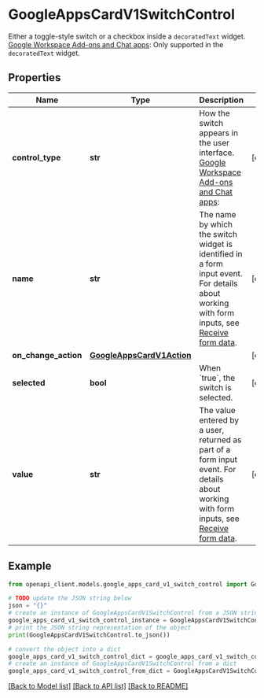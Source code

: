 # GoogleAppsCardV1SwitchControl

Either a toggle-style switch or a checkbox inside a `decoratedText` widget. [Google Workspace Add-ons and Chat apps](https://developers.google.com/workspace/extend): Only supported in the `decoratedText` widget.

## Properties

Name | Type | Description | Notes
------------ | ------------- | ------------- | -------------
**control_type** | **str** | How the switch appears in the user interface. [Google Workspace Add-ons and Chat apps](https://developers.google.com/workspace/extend): | [optional] 
**name** | **str** | The name by which the switch widget is identified in a form input event. For details about working with form inputs, see [Receive form data](https://developers.google.com/chat/ui/read-form-data). | [optional] 
**on_change_action** | [**GoogleAppsCardV1Action**](GoogleAppsCardV1Action.md) |  | [optional] 
**selected** | **bool** | When &#x60;true&#x60;, the switch is selected. | [optional] 
**value** | **str** | The value entered by a user, returned as part of a form input event. For details about working with form inputs, see [Receive form data](https://developers.google.com/chat/ui/read-form-data). | [optional] 

## Example

```python
from openapi_client.models.google_apps_card_v1_switch_control import GoogleAppsCardV1SwitchControl

# TODO update the JSON string below
json = "{}"
# create an instance of GoogleAppsCardV1SwitchControl from a JSON string
google_apps_card_v1_switch_control_instance = GoogleAppsCardV1SwitchControl.from_json(json)
# print the JSON string representation of the object
print(GoogleAppsCardV1SwitchControl.to_json())

# convert the object into a dict
google_apps_card_v1_switch_control_dict = google_apps_card_v1_switch_control_instance.to_dict()
# create an instance of GoogleAppsCardV1SwitchControl from a dict
google_apps_card_v1_switch_control_from_dict = GoogleAppsCardV1SwitchControl.from_dict(google_apps_card_v1_switch_control_dict)
```
[[Back to Model list]](../README.md#documentation-for-models) [[Back to API list]](../README.md#documentation-for-api-endpoints) [[Back to README]](../README.md)


